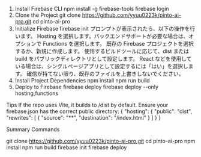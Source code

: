  1. Install Firebase CLI
      npm install -g firebase-tools
      firebase login
2. Clone the Project
      git clone https://github.com/yyuu0223k/pinto-ai-pro.git
      cd pinto-ai-pro
3. Initialize Firebase
      firebase init
      プロンプトが表示されたら、以下の操作を行います。
      Hosting を選択します。バックエンドサポートが必要な場合は、オプションで Functions を選択します。
      既存の Firebase プロジェクトを選択するか、新規に作成します。
      使用するビルドツールに応じて、dist または build をパブリックディレクトリとして設定します。
      React などを使用している場合は、シングルページアプリとして設定するには「はい」を選択します。
      確信が持てない限り、既存のファイルを上書きしないでください。
4. Install Project Dependencies
      npm install
      npm run build
5. Deploy to Firebase
      firebase deploy
      firebase deploy --only hosting,functions

Tips
If the repo uses Vite, it builds to /dist by default.
Ensure your firebase.json has the correct public directory:
{
  "hosting": {
    "public": "dist",
    "rewrites": [
      { "source": "**", "destination": "/index.html" }
    ]
  }
}

Summary Commands

git clone https://github.com/yyuu0223k/pinto-ai-pro.git
cd pinto-ai-pro
npm install
npm run build
firebase init
firebase deploy





